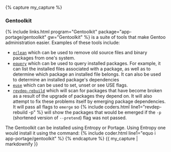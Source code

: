 {% capture my_capture %}
### Gentoolkit
{% include links.html program="Gentoolkit" package="app-portage/gentoolkit" gw="Gentoolkit" %} is a suite of tools that make Gentoo administration easier. Examples of these tools include:
* [`eclean`](/man/eclean.1.html) which can be used to remove old source files and binary packages from one's system.
* [`equery`](/man/equery.1.html) which can be used to query installed packages. For example, it can list the installed files associated with a package, as well as to determine which package an installed file belongs. It can also be used to determine an installed package's dependencies
* [`euse`](/man/euse.1.html) which can be used to set, unset or see USE flags.
* [`revdep-rebuild`](/man/revdep-rebuild.1.html) which will scan for packages that have become broken as a result of the upgrade of packages they depend on. It will also attempt to fix these problems itself by emerging package dependencies. It will pass all flags to `emerge` so {% include coders.html line1="revdep-rebuild -p" %} will show the packages that would be emerged if the `-p` (shortened version of `--pretend`) flag was not passed.

The Gentoolkit can be installed using Entropy or Portage. Using Entropy one would install it using the command:
{% include coder.html line1="equo i app-portage/gentoolkit" %}
{% endcapture %}
{{ my_capture | markdownify }}
